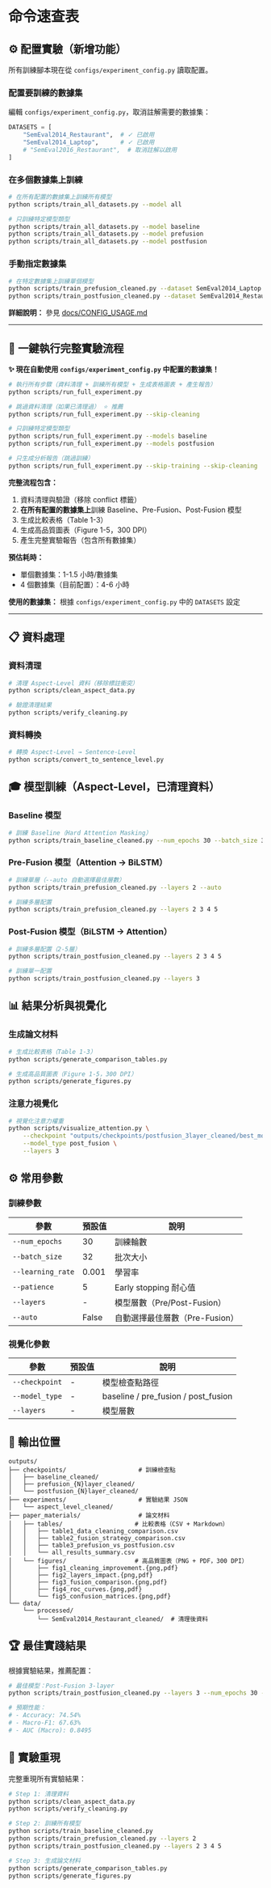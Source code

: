 # 命令速查表

## ⚙️ 配置實驗（新增功能）

所有訓練腳本現在從 `configs/experiment_config.py` 讀取配置。

### 配置要訓練的數據集

編輯 `configs/experiment_config.py`，取消註解需要的數據集：

```python
DATASETS = [
    "SemEval2014_Restaurant",  # ✓ 已啟用
    "SemEval2014_Laptop",      # ✓ 已啟用
    # "SemEval2016_Restaurant",  # 取消註解以啟用
]
```

### 在多個數據集上訓練

```bash
# 在所有配置的數據集上訓練所有模型
python scripts/train_all_datasets.py --model all

# 只訓練特定模型類型
python scripts/train_all_datasets.py --model baseline
python scripts/train_all_datasets.py --model prefusion
python scripts/train_all_datasets.py --model postfusion
```

### 手動指定數據集

```bash
# 在特定數據集上訓練單個模型
python scripts/train_prefusion_cleaned.py --dataset SemEval2014_Laptop
python scripts/train_postfusion_cleaned.py --dataset SemEval2014_Restaurant
```

**詳細說明：** 參見 [docs/CONFIG_USAGE.md](CONFIG_USAGE.md)

---

## 🚀 一鍵執行完整實驗流程

**✨ 現在自動使用 `configs/experiment_config.py` 中配置的數據集！**

```bash
# 執行所有步驟（資料清理 + 訓練所有模型 + 生成表格圖表 + 產生報告）
python scripts/run_full_experiment.py

# 跳過資料清理（如果已清理過） ⭐ 推薦
python scripts/run_full_experiment.py --skip-cleaning

# 只訓練特定模型類型
python scripts/run_full_experiment.py --models baseline
python scripts/run_full_experiment.py --models postfusion

# 只生成分析報告（跳過訓練）
python scripts/run_full_experiment.py --skip-training --skip-cleaning
```

**完整流程包含：**
1. 資料清理與驗證（移除 conflict 標籤）
2. **在所有配置的數據集上**訓練 Baseline、Pre-Fusion、Post-Fusion 模型
3. 生成比較表格（Table 1-3）
4. 生成高品質圖表（Figure 1-5，300 DPI）
5. 產生完整實驗報告（包含所有數據集）

**預估耗時：**
- 單個數據集：1-1.5 小時/數據集
- 4 個數據集（目前配置）：4-6 小時

**使用的數據集：** 根據 `configs/experiment_config.py` 中的 `DATASETS` 設定

---

## 📋 資料處理

### 資料清理

```bash
# 清理 Aspect-Level 資料（移除標註衝突）
python scripts/clean_aspect_data.py

# 驗證清理結果
python scripts/verify_cleaning.py
```

### 資料轉換

```bash
# 轉換 Aspect-Level → Sentence-Level
python scripts/convert_to_sentence_level.py
```

## 🎓 模型訓練（Aspect-Level，已清理資料）

### Baseline 模型

```bash
# 訓練 Baseline（Hard Attention Masking）
python scripts/train_baseline_cleaned.py --num_epochs 30 --batch_size 32
```

### Pre-Fusion 模型（Attention → BiLSTM）

```bash
# 訓練單層（--auto 自動選擇最佳層數）
python scripts/train_prefusion_cleaned.py --layers 2 --auto

# 訓練多層配置
python scripts/train_prefusion_cleaned.py --layers 2 3 4 5
```

### Post-Fusion 模型（BiLSTM → Attention）

```bash
# 訓練多層配置（2-5層）
python scripts/train_postfusion_cleaned.py --layers 2 3 4 5

# 訓練單一配置
python scripts/train_postfusion_cleaned.py --layers 3
```

## 📊 結果分析與視覺化

### 生成論文材料

```bash
# 生成比較表格（Table 1-3）
python scripts/generate_comparison_tables.py

# 生成高品質圖表（Figure 1-5，300 DPI）
python scripts/generate_figures.py
```

### 注意力視覺化

```bash
# 視覺化注意力權重
python scripts/visualize_attention.py \
    --checkpoint "outputs/checkpoints/postfusion_3layer_cleaned/best_model.pt" \
    --model_type post_fusion \
    --layers 3
```

## ⚙️ 常用參數

### 訓練參數

| 參數 | 預設值 | 說明 |
|------|--------|------|
| `--num_epochs` | 30 | 訓練輪數 |
| `--batch_size` | 32 | 批次大小 |
| `--learning_rate` | 0.001 | 學習率 |
| `--patience` | 5 | Early stopping 耐心值 |
| `--layers` | - | 模型層數（Pre/Post-Fusion） |
| `--auto` | False | 自動選擇最佳層數（Pre-Fusion） |

### 視覺化參數

| 參數 | 預設值 | 說明 |
|------|--------|------|
| `--checkpoint` | - | 模型檢查點路徑 |
| `--model_type` | - | baseline / pre_fusion / post_fusion |
| `--layers` | - | 模型層數 |

## 📂 輸出位置

```
outputs/
├── checkpoints/                    # 訓練檢查點
│   ├── baseline_cleaned/
│   ├── prefusion_{N}layer_cleaned/
│   └── postfusion_{N}layer_cleaned/
├── experiments/                    # 實驗結果 JSON
│   └── aspect_level_cleaned/
├── paper_materials/                # 論文材料
│   ├── tables/                    # 比較表格（CSV + Markdown）
│   │   ├── table1_data_cleaning_comparison.csv
│   │   ├── table2_fusion_strategy_comparison.csv
│   │   ├── table3_prefusion_vs_postfusion.csv
│   │   └── all_results_summary.csv
│   └── figures/                   # 高品質圖表（PNG + PDF，300 DPI）
│       ├── fig1_cleaning_improvement.{png,pdf}
│       ├── fig2_layers_impact.{png,pdf}
│       ├── fig3_fusion_comparison.{png,pdf}
│       ├── fig4_roc_curves.{png,pdf}
│       └── fig5_confusion_matrices.{png,pdf}
└── data/
    └── processed/
        └── SemEval2014_Restaurant_cleaned/  # 清理後資料
```

## 🏆 最佳實踐結果

根據實驗結果，推薦配置：

```bash
# 最佳模型：Post-Fusion 3-layer
python scripts/train_postfusion_cleaned.py --layers 3 --num_epochs 30 --batch_size 32

# 預期性能：
# - Accuracy: 74.54%
# - Macro-F1: 67.63%
# - AUC (Macro): 0.8495
```

## 📝 實驗重現

完整重現所有實驗結果：

```bash
# Step 1: 清理資料
python scripts/clean_aspect_data.py
python scripts/verify_cleaning.py

# Step 2: 訓練所有模型
python scripts/train_baseline_cleaned.py
python scripts/train_prefusion_cleaned.py --layers 2
python scripts/train_postfusion_cleaned.py --layers 2 3 4 5

# Step 3: 生成論文材料
python scripts/generate_comparison_tables.py
python scripts/generate_figures.py
```

